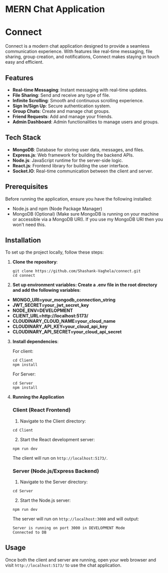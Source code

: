 # MERN Chat Application

# Connect

Connect is a modern chat application designed to provide a seamless communication experience. With features like real-time messaging, file sharing, group creation, and notifications, Connect makes staying in touch easy and efficient.

## Features

- **Real-time Messaging**: Instant messaging with real-time updates.
- **File Sharing**: Send and receive any type of file.
- **Infinite Scrolling**: Smooth and continuous scrolling experience.
- **Sign In/Sign Up**: Secure authentication system.
- **Group Chats**: Create and manage chat groups.
- **Friend Requests**: Add and manage your friends.
- **Admin Dashboard**: Admin functionalities to manage users and groups.

## Tech Stack

- **MongoDB**: Database for storing user data, messages, and files.
- **Express.js**: Web framework for building the backend APIs.
- **Node.js**: JavaScript runtime for the server-side logic.
- **React.js**: Frontend library for building the user interface.
- **Socket.IO**: Real-time communication between the client and server.

## Prerequisites

Before running the application, ensure you have the following installed:

- Node.js and npm (Node Package Manager)
- MongoDB (Optional) (Make sure MongoDB is running on your machine or accessible via a MongoDB URI). If you use my MongoDB URI then you won't need this.

## Installation

To set up the project locally, follow these steps:

1. **Clone the repository**:
   ```
   git clone https://github.com/Shashank-Vaghela/connect.git
   cd connect
   ```

2. **Set up environment variables: Create a .env file in the root directory and add the following variables**:


- **MONGO_URI=your_mongodb_connection_string**
- **JWT_SECRET=your_jwt_secret_key**
- **NODE_ENV=DEVELOPMENT**
- **CLIENT_URL=http://localhost:5173/**
- **CLOUDINARY_CLOUD_NAME=your_cloud_name**
- **CLOUDINARY_API_KEY=your_cloud_api_key**
- **CLOUDINARY_API_SECRET=your_cloud_api_secret**

3. **Install dependencies**:

   For client:
   ```
   cd Client
   npm install
   ```

   For Server:
   ```
   cd Server
   npm install
   ```

4. **Running the Application**

   ### Client (React Frontend)
   
   1. Navigate to the Client directory:
   ```
   cd Client
   ```

   2. Start the React development server:
   ```
   npm run dev
   ```

   The client will run on `http://localhost:5173/`.

   ### Server (Node.js/Express Backend)

   1. Navigate to the Server directory:
   ```
   cd Server
   ```

   2. Start the Node.js server:
   ```
   npm run dev
   ```

   The server will run on `http://localhost:3000` and will output:
   ```
   Server is running on port 3000 in DEVELOPMENT Mode
   Connected to DB
   ```

## Usage

Once both the client and server are running, open your web browser and visit `http://localhost:5173/` to use the chat application.